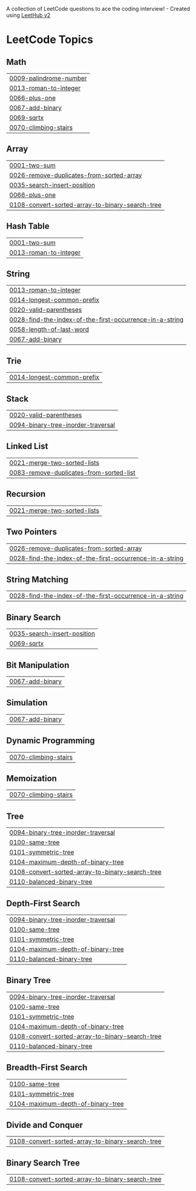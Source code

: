 A collection of LeetCode questions to ace the coding interview! - Created using [LeetHub v2](https://github.com/arunbhardwaj/LeetHub-2.0)
<!---LeetCode Topics Start-->
# LeetCode Topics
## Math
|  |
| ------- |
| [0009-palindrome-number](https://github.com/kov191104/LeetCode/tree/master/0009-palindrome-number) |
| [0013-roman-to-integer](https://github.com/kov191104/LeetCode/tree/master/0013-roman-to-integer) |
| [0066-plus-one](https://github.com/kov191104/LeetCode/tree/master/0066-plus-one) |
| [0067-add-binary](https://github.com/kov191104/LeetCode/tree/master/0067-add-binary) |
| [0069-sqrtx](https://github.com/kov191104/LeetCode/tree/master/0069-sqrtx) |
| [0070-climbing-stairs](https://github.com/kov191104/LeetCode/tree/master/0070-climbing-stairs) |
## Array
|  |
| ------- |
| [0001-two-sum](https://github.com/kov191104/LeetCode/tree/master/0001-two-sum) |
| [0026-remove-duplicates-from-sorted-array](https://github.com/kov191104/LeetCode/tree/master/0026-remove-duplicates-from-sorted-array) |
| [0035-search-insert-position](https://github.com/kov191104/LeetCode/tree/master/0035-search-insert-position) |
| [0066-plus-one](https://github.com/kov191104/LeetCode/tree/master/0066-plus-one) |
| [0108-convert-sorted-array-to-binary-search-tree](https://github.com/kov191104/LeetCode/tree/master/0108-convert-sorted-array-to-binary-search-tree) |
## Hash Table
|  |
| ------- |
| [0001-two-sum](https://github.com/kov191104/LeetCode/tree/master/0001-two-sum) |
| [0013-roman-to-integer](https://github.com/kov191104/LeetCode/tree/master/0013-roman-to-integer) |
## String
|  |
| ------- |
| [0013-roman-to-integer](https://github.com/kov191104/LeetCode/tree/master/0013-roman-to-integer) |
| [0014-longest-common-prefix](https://github.com/kov191104/LeetCode/tree/master/0014-longest-common-prefix) |
| [0020-valid-parentheses](https://github.com/kov191104/LeetCode/tree/master/0020-valid-parentheses) |
| [0028-find-the-index-of-the-first-occurrence-in-a-string](https://github.com/kov191104/LeetCode/tree/master/0028-find-the-index-of-the-first-occurrence-in-a-string) |
| [0058-length-of-last-word](https://github.com/kov191104/LeetCode/tree/master/0058-length-of-last-word) |
| [0067-add-binary](https://github.com/kov191104/LeetCode/tree/master/0067-add-binary) |
## Trie
|  |
| ------- |
| [0014-longest-common-prefix](https://github.com/kov191104/LeetCode/tree/master/0014-longest-common-prefix) |
## Stack
|  |
| ------- |
| [0020-valid-parentheses](https://github.com/kov191104/LeetCode/tree/master/0020-valid-parentheses) |
| [0094-binary-tree-inorder-traversal](https://github.com/kov191104/LeetCode/tree/master/0094-binary-tree-inorder-traversal) |
## Linked List
|  |
| ------- |
| [0021-merge-two-sorted-lists](https://github.com/kov191104/LeetCode/tree/master/0021-merge-two-sorted-lists) |
| [0083-remove-duplicates-from-sorted-list](https://github.com/kov191104/LeetCode/tree/master/0083-remove-duplicates-from-sorted-list) |
## Recursion
|  |
| ------- |
| [0021-merge-two-sorted-lists](https://github.com/kov191104/LeetCode/tree/master/0021-merge-two-sorted-lists) |
## Two Pointers
|  |
| ------- |
| [0026-remove-duplicates-from-sorted-array](https://github.com/kov191104/LeetCode/tree/master/0026-remove-duplicates-from-sorted-array) |
| [0028-find-the-index-of-the-first-occurrence-in-a-string](https://github.com/kov191104/LeetCode/tree/master/0028-find-the-index-of-the-first-occurrence-in-a-string) |
## String Matching
|  |
| ------- |
| [0028-find-the-index-of-the-first-occurrence-in-a-string](https://github.com/kov191104/LeetCode/tree/master/0028-find-the-index-of-the-first-occurrence-in-a-string) |
## Binary Search
|  |
| ------- |
| [0035-search-insert-position](https://github.com/kov191104/LeetCode/tree/master/0035-search-insert-position) |
| [0069-sqrtx](https://github.com/kov191104/LeetCode/tree/master/0069-sqrtx) |
## Bit Manipulation
|  |
| ------- |
| [0067-add-binary](https://github.com/kov191104/LeetCode/tree/master/0067-add-binary) |
## Simulation
|  |
| ------- |
| [0067-add-binary](https://github.com/kov191104/LeetCode/tree/master/0067-add-binary) |
## Dynamic Programming
|  |
| ------- |
| [0070-climbing-stairs](https://github.com/kov191104/LeetCode/tree/master/0070-climbing-stairs) |
## Memoization
|  |
| ------- |
| [0070-climbing-stairs](https://github.com/kov191104/LeetCode/tree/master/0070-climbing-stairs) |
## Tree
|  |
| ------- |
| [0094-binary-tree-inorder-traversal](https://github.com/kov191104/LeetCode/tree/master/0094-binary-tree-inorder-traversal) |
| [0100-same-tree](https://github.com/kov191104/LeetCode/tree/master/0100-same-tree) |
| [0101-symmetric-tree](https://github.com/kov191104/LeetCode/tree/master/0101-symmetric-tree) |
| [0104-maximum-depth-of-binary-tree](https://github.com/kov191104/LeetCode/tree/master/0104-maximum-depth-of-binary-tree) |
| [0108-convert-sorted-array-to-binary-search-tree](https://github.com/kov191104/LeetCode/tree/master/0108-convert-sorted-array-to-binary-search-tree) |
| [0110-balanced-binary-tree](https://github.com/kov191104/LeetCode/tree/master/0110-balanced-binary-tree) |
## Depth-First Search
|  |
| ------- |
| [0094-binary-tree-inorder-traversal](https://github.com/kov191104/LeetCode/tree/master/0094-binary-tree-inorder-traversal) |
| [0100-same-tree](https://github.com/kov191104/LeetCode/tree/master/0100-same-tree) |
| [0101-symmetric-tree](https://github.com/kov191104/LeetCode/tree/master/0101-symmetric-tree) |
| [0104-maximum-depth-of-binary-tree](https://github.com/kov191104/LeetCode/tree/master/0104-maximum-depth-of-binary-tree) |
| [0110-balanced-binary-tree](https://github.com/kov191104/LeetCode/tree/master/0110-balanced-binary-tree) |
## Binary Tree
|  |
| ------- |
| [0094-binary-tree-inorder-traversal](https://github.com/kov191104/LeetCode/tree/master/0094-binary-tree-inorder-traversal) |
| [0100-same-tree](https://github.com/kov191104/LeetCode/tree/master/0100-same-tree) |
| [0101-symmetric-tree](https://github.com/kov191104/LeetCode/tree/master/0101-symmetric-tree) |
| [0104-maximum-depth-of-binary-tree](https://github.com/kov191104/LeetCode/tree/master/0104-maximum-depth-of-binary-tree) |
| [0108-convert-sorted-array-to-binary-search-tree](https://github.com/kov191104/LeetCode/tree/master/0108-convert-sorted-array-to-binary-search-tree) |
| [0110-balanced-binary-tree](https://github.com/kov191104/LeetCode/tree/master/0110-balanced-binary-tree) |
## Breadth-First Search
|  |
| ------- |
| [0100-same-tree](https://github.com/kov191104/LeetCode/tree/master/0100-same-tree) |
| [0101-symmetric-tree](https://github.com/kov191104/LeetCode/tree/master/0101-symmetric-tree) |
| [0104-maximum-depth-of-binary-tree](https://github.com/kov191104/LeetCode/tree/master/0104-maximum-depth-of-binary-tree) |
## Divide and Conquer
|  |
| ------- |
| [0108-convert-sorted-array-to-binary-search-tree](https://github.com/kov191104/LeetCode/tree/master/0108-convert-sorted-array-to-binary-search-tree) |
## Binary Search Tree
|  |
| ------- |
| [0108-convert-sorted-array-to-binary-search-tree](https://github.com/kov191104/LeetCode/tree/master/0108-convert-sorted-array-to-binary-search-tree) |
<!---LeetCode Topics End-->